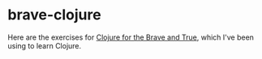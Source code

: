 # brave-clojure

Here are the exercises for [Clojure for the Brave and True](https://www.braveclojure.com/clojure-for-the-brave-and-true://www.braveclojure.com/clojure-for-the-brave-and-true/),
which I've been using to learn Clojure.

